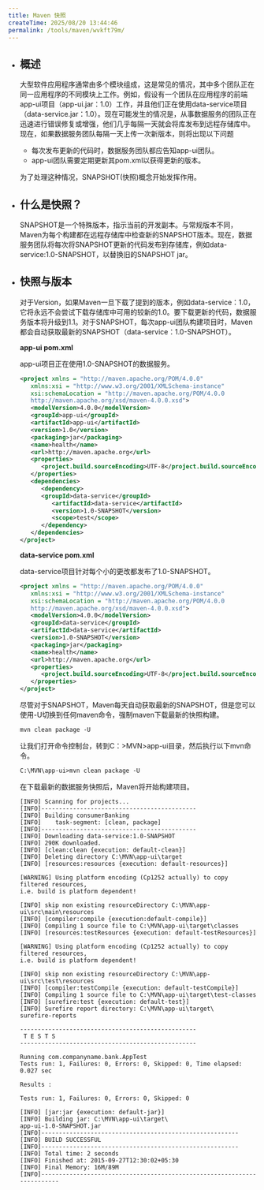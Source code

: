 ```yaml
---
title: Maven 快照
createTime: 2025/08/20 13:44:46
permalink: /tools/maven/wvkft79m/
---
```

- ## 概述

  大型软件应用程序通常由多个模块组成，这是常见的情况，其中多个团队正在同一应用程序的不同模块上工作。例如，假设有一个团队在应用程序的前端app-ui项目（app-ui.jar：1.0）工作，并且他们正在使用data-service项目（data-service.jar：1.0）。现在可能发生的情况是，从事数据服务的团队正在迅速进行错误修复或增强，他们几乎每隔一天就会将库发布到远程存储库中。现在，如果数据服务团队每隔一天上传一次新版本，则将出现以下问题

  - 每次发布更新的代码时，数据服务团队都应告知app-ui团队。
  - app-ui团队需要定期更新其pom.xml以获得更新的版本。

  为了处理这种情况，SNAPSHOT(快照)概念开始发挥作用。

- ## 什么是快照？

  SNAPSHOT是一个特殊版本，指示当前的开发副本。与常规版本不同，Maven为每个构建都在远程存储库中检查新的SNAPSHOT版本。现在，数据服务团队将每次将SNAPSHOT更新的代码发布到存储库，例如data-service:1.0-SNAPSHOT，以替换旧的SNAPSHOT jar。

- ## 快照与版本

  对于Version，如果Maven一旦下载了提到的版本，例如data-service：1.0，它将永远不会尝试下载存储库中可用的较新的1.0。要下载更新的代码，数据服务版本将升级到1.1。对于SNAPSHOT，每次app-ui团队构建项目时，Maven都会自动获取最新的SNAPSHOT（data-service：1.0-SNAPSHOT）。

  **app-ui pom.xml**

  app-ui项目正在使用1.0-SNAPSHOT的数据服务。

  ```xml
  <project xmlns = "http://maven.apache.org/POM/4.0.0" 
     xmlns:xsi = "http://www.w3.org/2001/XMLSchema-instance"
     xsi:schemaLocation = "http://maven.apache.org/POM/4.0.0 
     http://maven.apache.org/xsd/maven-4.0.0.xsd">
     <modelVersion>4.0.0</modelVersion>
     <groupId>app-ui</groupId>
     <artifactId>app-ui</artifactId>
     <version>1.0</version>
     <packaging>jar</packaging>
     <name>health</name>
     <url>http://maven.apache.org</url>
     <properties>
        <project.build.sourceEncoding>UTF-8</project.build.sourceEncoding>
     </properties>
     <dependencies>
        <dependency>
        <groupId>data-service</groupId>
           <artifactId>data-service</artifactId>
           <version>1.0-SNAPSHOT</version>
           <scope>test</scope>
        </dependency>
     </dependencies>
  </project>
  ```

  **data-service pom.xml**

  data-service项目针对每个小的更改都发布了1.0-SNAPSHOT。

  ```xml
  <project xmlns = "http://maven.apache.org/POM/4.0.0" 
     xmlns:xsi = "http://www.w3.org/2001/XMLSchema-instance"
     xsi:schemaLocation = "http://maven.apache.org/POM/4.0.0 
     http://maven.apache.org/xsd/maven-4.0.0.xsd">
     <modelVersion>4.0.0</modelVersion>
     <groupId>data-service</groupId>
     <artifactId>data-service</artifactId>
     <version>1.0-SNAPSHOT</version>
     <packaging>jar</packaging>
     <name>health</name>
     <url>http://maven.apache.org</url>
     <properties>
        <project.build.sourceEncoding>UTF-8</project.build.sourceEncoding>
     </properties>
  </project>
  ```

  尽管对于SNAPSHOT，Maven每天自动获取最新的SNAPSHOT，但是您可以使用-U切换到任何maven命令，强制maven下载最新的快照构建。

  ```xml
  mvn clean package -U
  ```

  让我们打开命令控制台，转到C：\>MVN>app-ui目录，然后执行以下mvn命令。

  ```xml
  C:\MVN\app-ui>mvn clean package -U
  ```

  在下载最新的数据服务快照后，Maven将开始构建项目。

  ```base
  [INFO] Scanning for projects...
  [INFO]--------------------------------------------
  [INFO] Building consumerBanking
  [INFO]    task-segment: [clean, package]
  [INFO]--------------------------------------------
  [INFO] Downloading data-service:1.0-SNAPSHOT
  [INFO] 290K downloaded.
  [INFO] [clean:clean {execution: default-clean}]
  [INFO] Deleting directory C:\MVN\app-ui\target
  [INFO] [resources:resources {execution: default-resources}]
  
  [WARNING] Using platform encoding (Cp1252 actually) to copy filtered resources,
  i.e. build is platform dependent!
  
  [INFO] skip non existing resourceDirectory C:\MVN\app-ui\src\main\resources
  [INFO] [compiler:compile {execution:default-compile}]
  [INFO] Compiling 1 source file to C:\MVN\app-ui\target\classes
  [INFO] [resources:testResources {execution: default-testResources}]
  
  [WARNING] Using platform encoding (Cp1252 actually) to copy filtered resources,
  i.e. build is platform dependent!
  
  [INFO] skip non existing resourceDirectory C:\MVN\app-ui\src\test\resources
  [INFO] [compiler:testCompile {execution: default-testCompile}]
  [INFO] Compiling 1 source file to C:\MVN\app-ui\target\test-classes
  [INFO] [surefire:test {execution: default-test}]
  [INFO] Surefire report directory: C:\MVN\app-ui\target\
  surefire-reports
  
  --------------------------------------------------
   T E S T S
  --------------------------------------------------
  
  Running com.companyname.bank.AppTest
  Tests run: 1, Failures: 0, Errors: 0, Skipped: 0, Time elapsed: 0.027 sec
  
  Results :
  
  Tests run: 1, Failures: 0, Errors: 0, Skipped: 0
  
  [INFO] [jar:jar {execution: default-jar}]
  [INFO] Building jar: C:\MVN\app-ui\target\
  app-ui-1.0-SNAPSHOT.jar
  [INFO]--------------------------------------------------------
  [INFO] BUILD SUCCESSFUL
  [INFO]--------------------------------------------------------
  [INFO] Total time: 2 seconds
  [INFO] Finished at: 2015-09-27T12:30:02+05:30
  [INFO] Final Memory: 16M/89M
  [INFO]------------------------------------------------------------------------    
  ```

